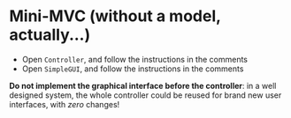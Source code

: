 # Mini-MVC (without a model, actually...)

* Open `Controller`, and follow the instructions in the comments
* Open `SimpleGUI`, and follow the instructions in the comments

**Do not implement the graphical interface before the controller**: in a well designed system, the whole controller could be reused for brand new user interfaces, with *zero* changes!